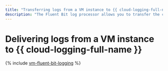 ```yaml
---
title: "Transferring logs from a VM instance to {{ cloud-logging-full-name }}"
description: "The Fluent Bit log processor allows you to transfer the cluster logs from VM instances to {{ cloud-logging-full-name }}. The Fluent Bit plugin for {{ cloud-logging-full-name }} module is used to transfer logs."
---
```


# Delivering logs from a VM instance to {{ cloud-logging-full-name }}

{% include [vm-fluent-bit-logging](../../_tutorials/security/vm-fluent-bit-logging.md) %}